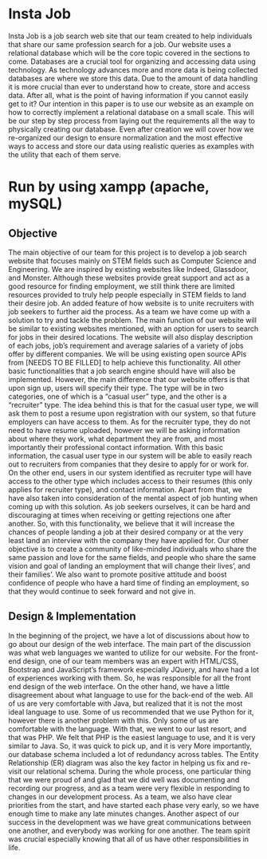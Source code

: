 # Insta Job
Insta Job is a job search web site that our team created to help individuals that share our same profession search for a job. Our website uses a relational database which will be the core topic covered in the sections to come. Databases are a crucial tool for organizing and accessing data using technology. As technology advances more and more data is being collected databases are where we store this data. Due to the amount of data handling it is more crucial than ever to understand how to create, store and access data. After all, what is the point of having information if you cannot easily get to it?
Our intention in this paper is to use our website as an example on how to correctly implement a relational database on a small scale. This will be our step by step process from laying out the requirements all the way to physically creating our database. Even after creation we will cover how we re-organized our design to ensure normalization and the most effective ways to access and store our data using realistic queries as examples with the utility that each of them serve.  

# Run by using xampp (apache, mySQL)

## Objective 
The main objective of our team for this project is to develop a job search website that focuses mainly on STEM fields such as Computer Science and Engineering. We are inspired by existing websites like Indeed, Glassdoor, and Monster. Although these websites provide great support and act as a good resource for finding employment, we still think there are limited resources provided to truly help people especially in STEM fields to land their desire job. An added feature of how website is to unite recruiters with job seekers to further aid the process.
As a team we have come up with a solution to try and tackle the problem. The main function of our website will be similar to existing websites mentioned, with an option for users to search for jobs in their desired locations. The website will also display description of each jobs, job’s requirement and average salaries of a variety of jobs offer by different companies. We will be using existing open source APIs from [NEEDS TO BE FILLED] to help achieve this functionality. All other basic functionalities that a job search engine should have will also be implemented. However, the main difference that our website offers is that upon sign up, users will specify their type. The type will be in two categories, one of which is a “casual user” type, and the other is a “recruiter” type. The idea behind this is that for the casual user type, we will ask them to post a resume upon registration with our system, so that future employers can have access to them. As for the recruiter type, they do not need to have resume uploaded, however we will be asking information about where they work, what department they are from, and most importantly their professional contact information. With this basic information, the casual user type in our system will be able to easily reach out to recruiters from companies that they desire to apply for or work for. On the other end, users in our system identified as recruiter type will have access to the other type which includes access to their resumes (this only applies for recruiter type), and contact information. Apart from that, we have also taken into consideration of the mental aspect of job hunting when coming up with this solution. As job seekers ourselves, it can be hard and discouraging at times when receiving or getting rejections one after another. So, with this functionality, we believe that it will increase the chances of people landing a job at their desired company or at the very least land an interview with the company they have applied for.
Our other objective is to create a community of like-minded individuals who share the same passion and love for the same fields, and people who share the same vision and goal of landing an employment that will change their lives’, and their families’. We also want to promote positive attitude and boost confidence of people who have a hard time of finding an employment, so that they would continue to seek forward and not give in.

## Design & Implementation
In the beginning of the project, we have a lot of discussions about how to go about our design of the web interface. The main part of the discussion was what web languages we wanted to utilize for our website. For the front-end design, one of our team members was an expert with HTML/CSS, Bootstrap and JavaScript’s framework especially JQuery, and have had a lot of experiences working with them. So, he was responsible for all the front end design of the web interface. On the other hand, we have a little disagreement about what language to use for the back-end of the web. All of us are very comfortable with Java, but realized that it is not the most ideal language to use. Some of us recommended that we use Python for it, however there is another problem with this. Only some of us are comfortable with the language. With that, we went to our last resort, and that was PHP. We felt that PHP is the easiest language to use, and it is very similar to Java. So, it was quick to pick up, and it is very 
More importantly, our database schema included a lot of redundancy across tables. The Entity Relationship (ER) diagram was also the key factor in helping us fix and re-visit our relational schema.
During the whole process, one particular thing that we were proud of and glad that we did well was documenting and recording our progress, and as a team were very flexible in responding to changes in our development process. As a team, we also have clear priorities from the start, and have started each phase very early, so we have enough time to make any late minutes changes. Another aspect of our success in the development was we have great communications between one another, and everybody was working for one another. The team spirit was crucial especially knowing that all of us have other responsibilities in life.  



